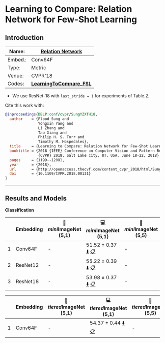 # Learning to Compare: Relation Network for Few-Shot Learning
## Introduction
| Name:    | [Relation Network](https://arxiv.org/abs/1703.05175)  |
|----------|-------------------------------|
| Embed.:  | Conv64F |
| Type:    | Metric       |
| Venue:   | CVPR'18                      |
| Codes:   | [**LearningToCompare_FSL**](https://github.com/floodsung/LearningToCompare_FSL) |

+ We use ResNet-18 with `last_stride = 1` for experiments of Table.2.

Cite this work with:
```bibtex
@inproceedings{DBLP:conf/cvpr/SungYZXTH18,
  author    = {Flood Sung and
               Yongxin Yang and
               Li Zhang and
               Tao Xiang and
               Philip H. S. Torr and
               Timothy M. Hospedales},
  title     = {Learning to Compare: Relation Network for Few-Shot Learning},
  booktitle = {2018 {IEEE} Conference on Computer Vision and Pattern Recognition,
               {CVPR} 2018, Salt Lake City, UT, USA, June 18-22, 2018},
  pages     = {1199--1208},
  year      = {2018},
  url       = {http://openaccess.thecvf.com/content_cvpr_2018/html/Sung_Learning_to_Compare_CVPR_2018_paper.html},
  doi       = {10.1109/CVPR.2018.00131}
}
```
---
## Results and Models

**Classification**

|   | Embedding | :book: *mini*ImageNet (5,1) | :computer: *mini*ImageNet (5,1) | :book:*mini*ImageNet (5,5) | :computer: *mini*ImageNet (5,5) | :memo: Comments  |
|---|-----------|--------------------|--------------------|--------------------|--------------------|---|
| 1 | Conv64F | - | 51.52 ± 0.37 [:arrow_down:](https://drive.google.com/drive/folders/15mzj4uTZ9XlddKFduUACwtBeU51FeQxI?usp=sharing) [:clipboard:](./RelationNet-miniImageNet--ravi-Conv64F-5-1-Table2.yaml) | - | 66.49 ± 0.29 [:arrow_down:](https://drive.google.com/drive/folders/1kIz-Zgok60kqbygfsmaKgkU9_ZxBGEGH?usp=sharing) [:clipboard:](./RelationNet-miniImageNet--ravi-Conv64F-5-5-Table2.yaml) | Table.2 |
| 2 | ResNet12 | - | 55.22 ± 0.39 [:arrow_down:](https://drive.google.com/drive/folders/1Z9rfIkKYLd9vFbFj4-qa87FzAu0REPoh?usp=sharing) [:clipboard:](./RelationNet-miniImageNet--ravi-resnet12-5-1-Table2.yaml) | - | 69.25 ± 0.31 [:arrow_down:](https://drive.google.com/drive/folders/1KgwJ7zulL1byciS1CF4CRDYq2i-qoH0W?usp=sharing) [:clipboard:](./RelationNet-miniImageNet--ravi-resnet12-5-5-Table2.yaml) | Table.2 |
| 3 | ResNet18 | - | 53.98 ± 0.37 [:arrow_down:](https://drive.google.com/drive/folders/1qrslqQOpg0Qa5dmmeMOtVSny3tYmmUFH?usp=sharing) [:clipboard:](./RelationNet-miniImageNet--ravi-resnet18-5-1-Table2.yaml) | - | 71.27 ± 0.31 [:arrow_down:](https://drive.google.com/drive/folders/1idr5_wKw8zdPNuXg8-iCCknHSEEwOXfD?usp=sharing) [:clipboard:](./RelationNet-miniImageNet--ravi-resnet18-5-5-Table2.yaml) | Table.2 |


|   | Embedding | :book: *tiered*ImageNet (5,1) | :computer: *tiered*ImageNet (5,1) | :book:*tiered*ImageNet (5,5) | :computer: *tiered*ImageNet (5,5) | :memo: Comments  |
|---|-----------|--------------------|--------------------|--------------------|--------------------|---|
| 1 | Conv64F | - | 54.37 ± 0.44 [:arrow_down:](https://drive.google.com/drive/folders/1S_Zx8ptBUyzzz9ZoQfRofInuxKTRKhFm?usp=sharing) [:clipboard:](./RelationNet-tiered_imagenet-Conv64F-5-1-Table2.yaml) | - | 71.93 ± 0.35 [:arrow_down:](https://drive.google.com/drive/folders/1VXUiDAZXrsbb2FgVeRwODEBQ7oat1CLL?usp=sharing) [:clipboard:](./RelationNet-tiered_imagenet-Conv64F-5-5-Table2.yaml) | Table.2 |
